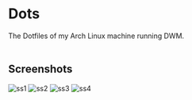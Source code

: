 # Dots
The Dotfiles of my Arch Linux machine running DWM. 
<br>
<br>

## Screenshots
![ss1](https://user-images.githubusercontent.com/63923090/114939702-71e6d600-9e5e-11eb-8652-64bf63e51319.png)
![ss2](https://user-images.githubusercontent.com/63923090/114940934-1c132d80-9e60-11eb-846f-452090e341f3.png)
![ss3](https://user-images.githubusercontent.com/63923090/114940944-1fa6b480-9e60-11eb-8ac5-c4f1db201c59.png)
![ss4](https://user-images.githubusercontent.com/63923090/114940947-22090e80-9e60-11eb-998f-5ea10e1874d4.png)

